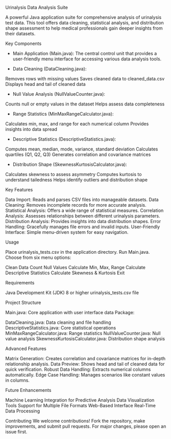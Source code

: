 Urinalysis Data Analysis Suite

A powerful Java application suite for comprehensive analysis of urinalysis test data. This tool offers data cleaning, statistical analysis, and distribution shape assessment to help medical professionals gain deeper insights from their datasets.

Key Components

* Main Application (Main.java): The central control unit that provides a user-friendly menu interface for accessing various data analysis tools.

* Data Cleaning (DataCleaning.java):

Removes rows with missing values
Saves cleaned data to cleaned_data.csv
Displays head and tail of cleaned data


* Null Value Analysis (NullValueCounter.java):

Counts null or empty values in the dataset
Helps assess data completeness


* Range Statistics (MinMaxRangeCalculator.java):

Calculates min, max, and range for each numerical column
Provides insights into data spread


* Descriptive Statistics (DescriptiveStatistics.java):

Computes mean, median, mode, variance, standard deviation
Calculates quartiles (Q1, Q2, Q3)
Generates correlation and covariance matrices


* Distribution Shape (SkewnessKurtosisCalculator.java):

Calculates skewness to assess asymmetry
Computes kurtosis to understand tailedness
Helps identify outliers and distribution shape


Key Features

Data Import: Reads and parses CSV files into manageable datasets.
Data Cleaning: Removes incomplete records for more accurate analysis.
Statistical Analysis: Offers a wide range of statistical measures.
Correlation Analysis: Assesses relationships between different urinalysis parameters.
Distribution Analysis: Provides insights into data distribution shapes.
Error Handling: Gracefully manages file errors and invalid inputs.
User-Friendly Interface: Simple menu-driven system for easy navigation.

Usage

Place urinalysis_tests.csv in the application directory.
Run Main.java.
Choose from six menu options:

Clean Data
Count Null Values
Calculate Min, Max, Range
Calculate Descriptive Statistics
Calculate Skewness & Kurtosis
Exit


Requirements

Java Development Kit (JDK) 8 or higher
urinalysis_tests.csv file

Project Structure

Main.java: Core application with user interface
data Package:

DataCleaning.java: Data cleaning and file handling
DescriptiveStatistics.java: Core statistical operations
MinMaxRangeCalculator.java: Range statistics
NullValueCounter.java: Null value analysis
SkewnessKurtosisCalculator.java: Distribution shape analysis


Advanced Features

Matrix Generation: Creates correlation and covariance matrices for in-depth relationship analysis.
Data Preview: Shows head and tail of cleaned data for quick verification.
Robust Data Handling: Extracts numerical columns automatically.
Edge Case Handling: Manages scenarios like constant values in columns.

Future Enhancements

Machine Learning Integration for Predictive Analysis
Data Visualization Tools
Support for Multiple File Formats
Web-Based Interface
Real-Time Data Processing

Contributing
We welcome contributions! Fork the repository, make improvements, and submit pull requests. For major changes, please open an issue first.